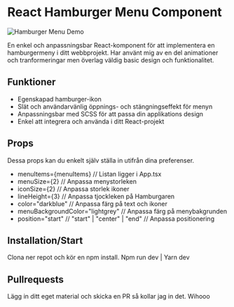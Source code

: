 # React Hamburger Menu Component

![Hamburger Menu Demo](demo.gif)

En enkel och anpassningsbar React-komponent för att implementera en hamburgermeny i ditt webbprojekt. Har använt mig av en del animationer och tranformeringar men överlag väldig basic design och funktionalitet.

## Funktioner

- Egenskapad hamburger-ikon
- Slät och användarvänlig öppnings- och stängningseffekt för menyn
- Anpassningsbar med SCSS för att passa din applikations design
- Enkel att integrera och använda i ditt React-projekt

## Props

Dessa props kan du enkelt själv ställa in utifrån dina preferenser.

- menuItems={menuItems} // Listan ligger i App.tsx
- menuSize={2} // Anpassa menystorleken
- iconSize={2} // Anpassa storlek ikoner
- lineHeight={3} // Anpassa tjockleken på Hamburgaren
- color="darkblue" // Anpassa färg på text och ikoner
- menuBackgroundColor="lightgrey" // Anpassa färg på menybakgrunden
- position="start" // "start" | "center" | "end" // Anpassa positionering

## Installation/Start

Clona ner repot och kör en npm install.
Npm run dev | Yarn dev

## Pullrequests

Lägg in ditt eget material och skicka en PR så kollar jag in det. Wihooo
